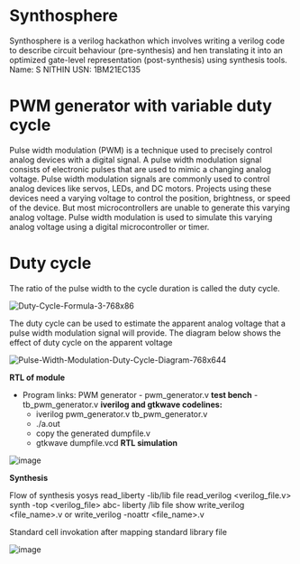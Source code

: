 # Synthosphere
Synthosphere is a verilog hackathon which involves writing a verilog code to describe circuit behaviour (pre-synthesis) and hen translating it into an optimized gate-level representation (post-synthesis) using synthesis tools.
Name: S NITHIN
USN: 1BM21EC135
# PWM generator with variable duty cycle
Pulse width modulation (PWM) is a technique used to precisely control analog devices with a digital signal. A pulse width modulation signal consists of electronic pulses that are used to mimic a changing analog voltage. Pulse width modulation signals are commonly used to control analog devices like servos, LEDs, and DC motors. Projects using these devices need a varying voltage to control the position, brightness, or speed of the device. But most microcontrollers are unable to generate this varying analog voltage. Pulse width modulation is used to simulate this varying analog voltage using a digital microcontroller or timer.
# Duty cycle
The ratio of the pulse width to the cycle duration is called the duty cycle.

![Duty-Cycle-Formula-3-768x86](https://github.com/nithin1007/PWM_generator/assets/139645209/dc550710-4a13-428a-b85f-da8c421d95c6)

The duty cycle can be used to estimate the apparent analog voltage that a pulse width modulation signal will provide. The diagram below shows the effect of duty cycle on the apparent voltage

![Pulse-Width-Modulation-Duty-Cycle-Diagram-768x644](https://github.com/nithin1007/PWM_generator/assets/139645209/630f6d79-b249-4f57-812e-a7820be4e552)

**RTL of module**
- Program links:
   PWM generator - pwm_generator.v
**test bench** - tb_pwm_generator.v
**iverilog and gtkwave codelines:**
  - iverilog pwm_generator.v tb_pwm_generator.v
  - ./a.out
  - copy the generated dumpfile.v
  - gtkwave dumpfile.vcd
**RTL simulation**

![image](https://github.com/nithin1007/PWM_generator/assets/139645209/59c96ca8-3765-4a78-86d3-bfa00dd10473)

**Synthesis**

Flow of synthesis 
yosys
read_liberty -lib<relative or abs path>/lib file
read_verilog <verilog_file.v>
synth -top <verilog_file>
abc- liberty <relative or abs path>/lib file
show
write_verilog <file_name>.v or write_verilog -noattr <file_name>.v

Standard cell invokation after mapping standard library file

![image](https://github.com/nithin1007/PWM_generator/assets/139645209/c79bb2b8-3a56-422a-8675-63067a850216)










